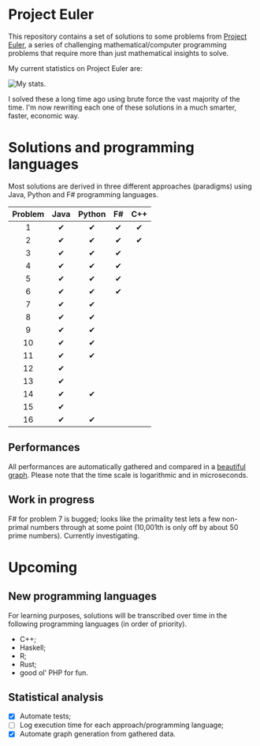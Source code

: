 # Project Euler

This repository contains a set of solutions to some problems from [Project Euler](https://projecteuler.net/), a series of challenging mathematical/computer programming problems that require more than just mathematical insights to solve.

My current statistics on Project Euler are:

![My stats.](https://projecteuler.net/profile/Meight.png "My stats.")

I solved these a long time ago using brute force the vast majority of the time. I'm now rewriting each one of these solutions in a much smarter, faster, economic way.

# Solutions and programming languages

Most solutions are derived in three different approaches (paradigms) using Java, Python and F# programming languages.

| Problem        | Java           | Python  | F# | C++ |
| :--------------: |:--------------:| :-------:|:----:|:----:|
| 1 | ✔ | ✔ | ✔ | ✔ |
| 2 | ✔ | ✔ | ✔ | ✔ |
| 3 | ✔ | ✔ | ✔ |  |
| 4 | ✔ | ✔ | ✔ |  |
| 5 | ✔ | ✔ | ✔ |  |
| 6 | ✔ | ✔ | ✔ |  |
| 7 | ✔ | ✔ |  |  |
| 8 | ✔ | ✔ |  |  |
| 9 | ✔ | ✔ |  |  |
| 10 | ✔ | ✔ | |  |
| 11 | ✔ | ✔ | |  |
| 12 | ✔ |  | |  |
| 13 | ✔ |  | |  |
| 14 | ✔ | ✔ | |  |
| 15 | ✔ |  | |  |
| 16 | ✔ | ✔ | |  |

## Performances

All performances are automatically gathered and compared in a [beautiful graph](report/graph.pdf). Please note that the time scale is logarithmic and in microseconds.

## Work in progress

F# for problem 7 is bugged; looks like the primality test lets a few non-primal numbers through at some point (10,001th is only off by about 50 prime numbers). Currently investigating.

# Upcoming

## New programming languages

For learning purposes, solutions will be transcribed over time in the following programming languages (in order of priority).

* C++;
* Haskell;
* R;
* Rust;
* good ol' PHP for fun.

## Statistical analysis

- [x] Automate tests; 
- [ ] Log execution time for each approach/programming language;
- [x] Automate graph generation from gathered data.
